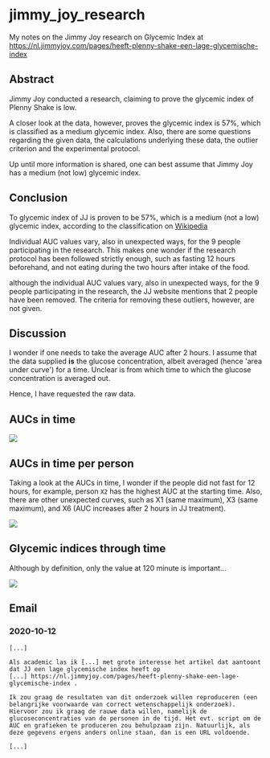 # jimmy_joy_research

My notes on the Jimmy Joy research on Glycemic Index at https://nl.jimmyjoy.com/pages/heeft-plenny-shake-een-lage-glycemische-index

## Abstract

Jimmy Joy conducted a research, claiming to prove the glycemic
index of Plenny Shake is low.

A closer look at the data, however, proves the glycemic index is 57%, which
is classified as a medium glycemic index. Also, there are some questions
regarding the given data, the calculations underlying these data,
the outlier criterion and the experimental protocol.

Up until more information is shared, one can best assume that
Jimmy Joy has a medium (not low) glycemic index.

## Conclusion

To glycemic index of JJ is proven to be 57%, which is a medium (not a low)
glycemic index, according to the classification on [Wikipedia](https://en.wikipedia.org/wiki/Glycemic_index#Grouping)

Individual AUC values vary, also in unexpected ways, for the 9 people participating
in the research. This makes one wonder if the research protocol has been
followed strictly enough, such as fasting 12 hours beforehand, and
not eating during the two hours after intake of the food.

although the individual AUC values vary, also in unexpected ways, 
for the 9 people participating in the research, the JJ website
mentions that 2 people have been removed. The criteria for removing
these outliers, however, are not given.

## Discussion

I wonder if one needs to take the average AUC after 2 hours.
I assume that the data supplied **is** the glucose concentration,
albeit averaged (hence 'area under curve') for a time. Unclear is
from which time to which the glucose concentration is averaged out.

Hence, I have requested the raw data.

## AUCs in time

![](aucs_in_time.png)

## AUCs in time per person

Taking a look at the AUCs in time, I wonder if the people did not fast for 12 hours,
for example, person `X2` has the highest AUC at the starting time. 
Also, there are other unexpected curves, such as X1 (same maximum), 
X3 (same maximum), and X6 (AUC increases after 2 hours in JJ treatment).

![](aucs_in_time_pp.png)

## Glycemic indices through time

Although by definition, only the value at 120 minute is important...

![](gi_in_time.png)

## Email

### 2020-10-12

```
[...]

Als academic las ik [...] met grote interesse het artikel dat aantoont dat JJ een lage glycemische index heeft op
[...] https://nl.jimmyjoy.com/pages/heeft-plenny-shake-een-lage-glycemische-index .

Ik zou graag de resultaten van dit onderzoek willen reproduceren (een belangrijke voorwaarde van correct wetenschappelijk onderzoek). Hiervoor zou ik graag de rauwe data willen, namelijk de glucoseconcentraties van de personen in de tijd. Het evt. script om de AUC en grafieken te produceren zou behulpzaam zijn. Natuurlijk, als deze gegevens ergens anders online staan, dan is een URL voldoende.

[...]
```
